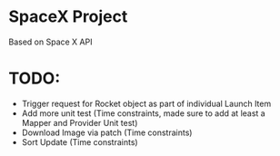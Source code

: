 # SpaceX Project 

Based on Space X API

# TODO:

- Trigger request for Rocket object as part of individual Launch Item
- Add more unit test (Time constraints, made sure to add at least a Mapper and Provider Unit test)
- Download Image via patch (Time constraints) 
- Sort Update (Time constraints)
